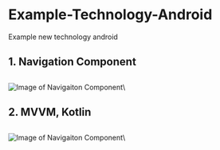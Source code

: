 # Example-Technology-Android
Example new technology android
## 1. Navigation Component <h2>
![Image of Navigaiton Component](https://miro.medium.com/max/1280/1*ESf1y0VYcHE5ldkCDD8HKA.png)\
## 2. MVVM, Kotlin <h2>
![Image of Navigaiton Component](https://images.viblo.asia/full/de76dd09-1661-42b4-b1ec-bf2bdf106ba3.png)\

